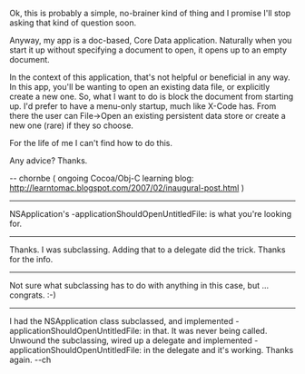 

Ok, this is probably a simple, no-brainer kind of thing and I promise I'll stop asking that kind of question soon. 

Anyway, my app is a doc-based, Core Data application. Naturally when you start it up without specifying a document to open, it opens up to an empty document.

In the context of this application, that's not helpful or beneficial in any way. In this app, you'll be wanting to open an existing data file, or explicitly create a new one. So, what I want to do is block the document from starting up. I'd prefer to have a menu-only startup, much like X-Code has. From there the user can File->Open an existing persistent data store or create a new one (rare) if they so choose.

For the life of me I can't find how to do this.

Any advice? Thanks.

-- chornbe ( ongoing Cocoa/Obj-C learning blog: http://learntomac.blogspot.com/2007/02/inaugural-post.html )

----

NSApplication's -applicationShouldOpenUntitledFile: is what you're looking for.

----

Thanks. I was subclassing. Adding that to a delegate did the trick. Thanks for the info.

----

Not sure what subclassing has to do with anything in this case, but ... congrats. :-)

---- 

I had the NSApplication class subclassed, and implemented -applicationShouldOpenUntitledFile: in that. It was never being called. Unwound the subclassing, wired up a delegate and implemented -applicationShouldOpenUntitledFile: in the delegate and it's working. Thanks again. --ch
